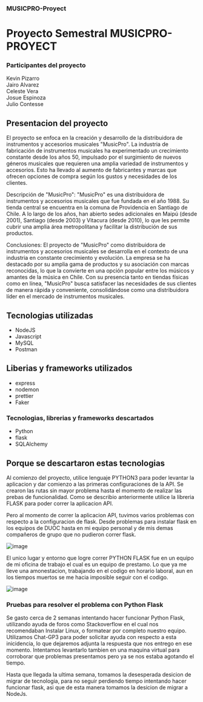 <div>
  <h3>MUSICPRO-Proyect</h3>
<h1>Proyecto Semestral MUSICPRO-PROYECT</h1> </div>



<h3> Participantes del proyecto <br> </h3>
Kevin Pizarro <br>
Jairo Alvarez <br>
Celeste Vera <br>
Josue Espinoza <br>
Julio Contesse <br>


<h2>Presentacion del proyecto</h2>

<p>El proyecto se enfoca en la creación y desarrollo de la distribuidora de instrumentos y accesorios musicales "MusicPro". La industria de fabricación de instrumentos musicales ha experimentado un crecimiento constante desde los años 50, impulsado por el surgimiento de nuevos géneros musicales que requieren una amplia variedad de instrumentos y accesorios. Esto ha llevado al aumento de fabricantes y marcas que ofrecen opciones de compra según los gustos y necesidades de los clientes.
  
  Descripción de "MusicPro":
  "MusicPro" es una distribuidora de instrumentos y accesorios musicales que fue fundada en el año 1988. Su tienda central se encuentra en la comuna de Providencia en Santiago de Chile. A lo largo de los años, han abierto sedes adicionales en Maipú (desde 2001), Santiago (desde 2003) y Vitacura (desde 2010), lo que les permite cubrir una amplia área metropolitana y facilitar la distribución de sus productos.
  
  Conclusiones:
  El proyecto de "MusicPro" como distribuidora de instrumentos y accesorios musicales se desarrolla en el contexto de una industria en constante crecimiento y evolución. La empresa se ha destacado por su amplia gama de productos y su asociación con marcas reconocidas, lo que la convierte en una opción popular entre los músicos y amantes de la música en Chile. Con su presencia tanto en tiendas físicas como en línea, "MusicPro" busca satisfacer las necesidades de sus clientes de manera rápida y conveniente, consolidándose como una distribuidora líder en el mercado de instrumentos musicales.</p>



<h2>Tecnologias utilizadas</h2>

<ul>
  <li>NodeJS</li>
  <li>Javascript</li>
  <li>MySQL</li>
  <li>Postman</li>
</ul>

<h2>Liberias y frameworks utilizados</h2>

<ul>
  <li>express</li>
  <li>nodemon</li>
  <li>prettier</li>
  <li>Faker</li>
</ul>

<h3>Tecnologias, librerias y frameworks descartados</h3>

<ul>
  <li>Python</li>
  <li>flask</li>
  <li>SQLAlchemy</li>
</ul>


<h2>Porque se descartaron estas tecnologias</h2>

Al comienzo del proyecto, utilice lenguaje PYTHON3 para poder levantar la aplicacion y dar comienzo
a las primeras configuraciones de la API. Se crearon las rutas sin mayor problema hasta el momento 
de realizar las prebas de funcionalidad. Como se describio anteriormente utilice la libreria FLASK
para poder correr la aplicacion API. 

Pero al momento de correr la aplicacion API, tuvimos varios problemas con respecto a la configuracion
de flask. Desde problemas para instalar flask en los equipos de DUOC hasta en mi equipo personal y de mis demas
compañeros de grupo que no pudieron correr flask.

![image](https://github.com/KPBaldur/MUSICPRO-Proyect/assets/101760063/29c1dc8a-1ca7-4e6c-abf4-373654d6a91d)

El unico lugar y entorno que logre correr PYTHON FLASK fue en un equipo de mi oficina de trabajo el cual es un equipo de prestamo.
Lo que ya me lleve una amonestacion, trabajando en el codigo en horario laboral, aun en los tiempos muertos se me hacia
imposible seguir con el codigo.

![image](https://github.com/KPBaldur/MUSICPRO-Proyect/assets/101760063/ca5d5bd2-b125-4e73-8941-112d96fea729)
<h3>Pruebas para resolver el problema con Python Flask</h3>

Se gasto cerca de 2 semanas intentando hacer funcionar Python Flask, utilizando ayuda de foros como Stackoverflow en el cual nos
recomendaban Instalar Linux, o formatear por completo nuestro equipo. Utilizamos Chat-GP3 para poder solicitar ayuda con respecto
a esta inicidencia, lo que dejaremos adjunta la respuesta que nos entrego en ese momento. Intentamos levantarlo tambien en una maquina 
virtual para corroborar que problemas presentamos pero ya se nos estaba agotando el tiempo.

Hasta que llegada la ultima semana, tomamos la desesperada desicion de migrar de tecnologia, para no seguir perdiendo tiempo intentando hacer funcionar flask,
asi que de esta manera tomamos la desicion de migrar a NodeJs. 


